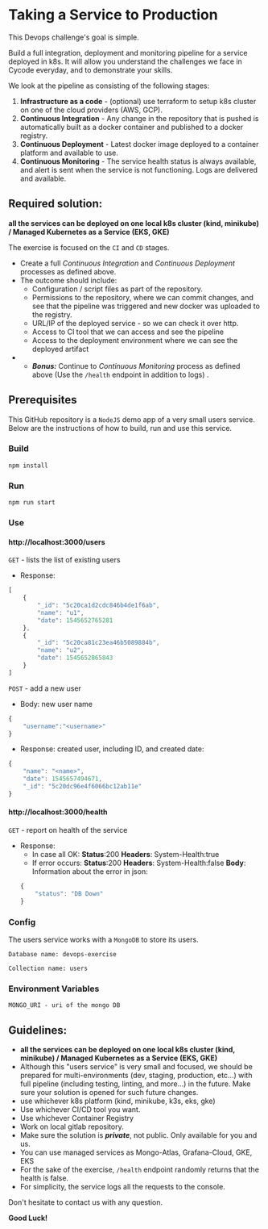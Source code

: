
# Taking a Service to Production

This Devops challenge's goal is simple.

Build a full integration, deployment and monitoring pipeline for a service deployed in k8s. It will allow you understand the challenges we face in Cycode everyday, and to demonstrate your skills.

We look at the pipeline as consisting of the following stages:

1. **Infrastructure as a code** - (optional) use terraform to setup k8s cluster on one of the cloud providers (AWS, GCP).
2. **Continuous Integration** - Any change in the repository that is pushed is automatically built as a docker container and published to a docker registry.
3. **Continuous Deployment** - Latest docker image deployed to a container platform and available to use.
4. **Continuous Monitoring** - The service health status is always available, and alert is sent when the service is not functioning. Logs are delivered and available.
## Required solution:
**all the services can be deployed on one local k8s cluster (kind, minikube) / Managed Kubernetes as a Service (EKS, GKE)**

The exercise is focused on the `CI` and `CD` stages.

* Create a full _Continuous Integration_ and _Continuous Deployment_ processes as defined above.
* The outcome should include:
   * Configuration / script files as part of the repository.
   * Permissions to the repository, where we can commit changes, and see that the pipeline was triggered and new docker was uploaded to the registry.
   * URL/IP of the deployed service - so we can check it over http.
   * Access to CI tool that we can access and see the pipeline
   * Access to the deployment environment where we can see the deployed artifact
* * *__Bonus:__* Continue to _Continuous Monitoring_ process as defined above (Use the `/health` endpoint in addition to logs) .

## Prerequisites

This GitHub repository is a `NodeJS` demo app of a very small users service.
Below are the instructions of how to build, run and use this service.

### Build

   `npm install`

### Run

   `npm run start`

### Use

#### http://localhost:3000/users

`GET` - lists the list of existing users

* Response:
```javascript
[
    {
        "_id": "5c20ca1d2cdc846b4de1f6ab",
        "name": "u1",
        "date": 1545652765281
    },
    {
        "_id": "5c20ca81c23ea46b5089884b",
        "name": "u2",
        "date": 1545652865843
    }
]
```

`POST` - add a new user

* Body: new user name
```javascript
{
    "username":"<username>"
}
```

* Response: created user, including ID, and created date:
```javascript
{
    "name": "<name>",
    "date": 1545657494671,
    "_id": "5c20dc96e4f6066bc12ab11e"
}
```

#### http://localhost:3000/health

`GET` - report on health of the service

* Response:
  * In case all OK:
  **Status**:200
  **Headers**: System-Health:true
  * If error occurs:
  **Status**:200
  **Headers**: System-Health:false
  **Body**: Information about the error in json:
  ```javascript
  {
      "status": "DB Down"
  }
  ```


### Config

The users service works with a `MongoDB` to store its users.

   `Database name: devops-exercise`

   `Collection name: users`

### Environment Variables

   `MONGO_URI - uri of the mongo DB`

## Guidelines:

* **all the services can be deployed on one local k8s cluster (kind, minikube) / Managed Kubernetes as a Service (EKS, GKE)**
* Although this "users service" is very small and focused, we should be prepared for multi-environments (dev, staging, production, etc...) with full pipeline (including testing, linting, and more...) in the future. Make sure your solution is opened for such future changes.
* use whichever k8s platform (kind, minikube, k3s, eks, gke)
* Use whichever CI/CD tool you want.
* Use whichever Container Registry
* Work on local gitlab repository.
* Make sure the solution is *__private__*, not public. Only available for you and us.
* You can use managed services as Mongo-Atlas, Grafana-Cloud, GKE, EKS
* For the sake of the exercise, `/health` endpoint randomly returns that the health is false.
* For simplicity, the service logs all the requests to the console.

Don't hesitate to contact us with any question.

**Good Luck!**
